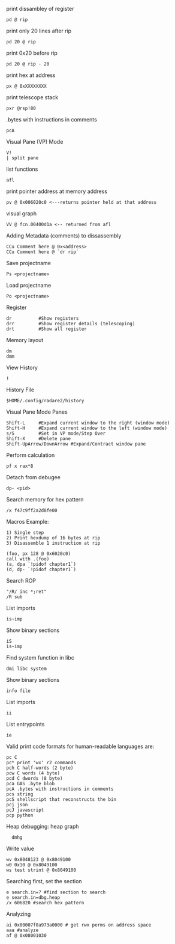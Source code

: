 print dissambley of register

    pd @ rip

print only 20 lines after rip

    pd 20 @ rip

print 0x20 before rip

    pd 20 @ rip - 20

print hex at address
    
    px @ 0xXXXXXXXX

print telescope stack
    
    pxr @rsp!80

.bytes with instructions in comments
    
    pcA 

Visual Pane (VP) Mode
    
    V!
    | split pane

list functions

    afl

print pointer address at memory address

    pv @ 0x006020c0 <---returns pointer held at that address

visual graph

    VV @ fcn.00400d1a <-- returned from afl

Adding Metadata (comments) to dissassembly

    CCu Comment here @ 0x<address>
    CCu Comment here @ `dr rip`

Save projectname
    
    Ps <projectname>
    
Load projectname
    
    Po <projectname>

Register
    
    dr			#Show registers
    drr			#Show register details (telescoping)
    drt			#Show all register

Memory layout
    
    dm
    dmm

View History
    
    !

History File
    
    $HOME/.config/radare2/history

Visual Pane Mode Panes
    
    Shift-L 	#Expand current window to the right (window mode)
    Shift-H 	#Expand current window to the left (window mode)
    s/S 		#Set in VP mode/Step Over
    Shift-X 	#Delete pane 
    Shift-UpArrow/DownArrow #Expand/Contract window pane

Perform calculation
    
    pf x rax*8

Detach from debugee

    dp- <pid>

Search memory for hex pattern
  
    /x f47c9ff2a2d8fe00

Macros
Example:
    
    1) Single step
    2) Print hexdump of 16 bytes at rip
    3) Disassemble 1 instruction at rip

    (foo, px 128 @ 0x6020c0)
    call with .(foo)
    (a, dpa `!pidof chapter1`)
    (d, dp- `!pidof chapter1`)

Search ROP
    
    "/R/ inc *;ret" 
    /R sub

List imports
    
    is~imp


Show binary sections
    
    iS
    is~imp
    
Find system function in libc
  
    dmi libc system

Show binary sections
      
    info file

List imports

    ii
    
List entrypoints

    ie

Valid print code formats for human-readable languages are:
    
    pc C
    pc* print 'wx' r2 commands
    pch C half-words (2 byte)
    pcw C words (4 byte)
    pcd C dwords (8 byte)
    pca GAS .byte blob
    pcA .bytes with instructions in comments
    pcs string
    pcS shellscript that reconstructs the bin
    pcj json
    pcJ javascript
    pcp python

Heap debugging: heap graph
      
      dmhg 

Write value
    
    wv 0x8048123 @ 0x8049100
    w0 0x10 @ 0x8049100
    ws test strint @ 0x8049100
    
Searching
first, set the section

    e search.in=? #find section to search
    e search.in=dbg.heap
    /x 606820 #search hex pattern

Analyzing
    
    ai 0x00007f0a973a0000 # get rwx perms on address space
    aaa #analyze
    af @ 0x08001030
    
